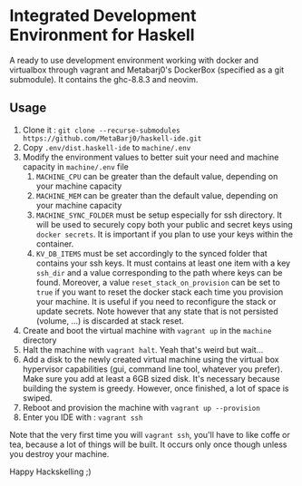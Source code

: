 # Integrated Development Environment for Haskell

A ready to use development environment working with docker and virtualbox
through vagrant and Metabarj0's DockerBox (specified as a git submodule).
It contains the ghc-8.8.3 and neovim.

## Usage

1. Clone it : `git clone --recurse-submodules https://github.com/MetaBarj0/haskell-ide.git`
2. Copy `.env/dist.haskell-ide` to `machine/.env`
3. Modify the environment values to better suit your need and machine
capacity in `machine/.env` file
    1. `MACHINE_CPU` can be greater than the default value, depending on your
    machine capacity
    2. `MACHINE_MEM` can be greater than the default value, depending on your
    machine capacity
    3. `MACHINE_SYNC_FOLDER` must be setup especially for ssh directory. It
    will be used to securely copy both your public and secret keys using
    `docker secrets`. It is important if you plan to use your keys within the
    container.
    4. `KV_DB_ITEMS` must be set accordingly to the synced folder that
    contains your ssh keys. It must contains at least one item with a key
    `ssh_dir` and a value corresponding to the path where keys can be found.
    Moreover, a value `reset_stack_on_provision` can be set to `true` if you
    want to reset the docker stack each time you provision your machine. It
    is useful if you need to reconfigure the stack or update secrets. Note
    however that any state that is not persisted (volume, ...) is discarded
    at stack reset.
4. Create and boot the virtual machine with `vagrant up` in the `machine` directory
5. Halt the machine with `vagrant halt`. Yeah that's weird but wait...
6. Add a disk to the newly created virtual machine using the virtual box
   hypervisor capabilities (gui, command line tool, whatever you prefer). Make
   sure you add at least a 6GB sized disk. It's necessary because building the
   system is greedy. However, once finished, a lot of space is swiped.
7. Reboot and provision the machine with `vagrant up --provision`
8. Enter you IDE with : `vagrant ssh`

Note that the very first time you will `vagrant ssh`, you'll have to like
coffe or tea, because a lot of things will be built. It occurs only once
though unless you destroy your machine.

Happy Hackskelling ;)
